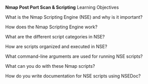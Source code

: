 **Nmap Post Port Scan & Scripting**
Learning Objectives

What is the Nmap Scripting Engine (NSE) and why is it important?

How does the Nmap Scripting Engine work?

What are the different script categories in NSE?

How are scripts organized and executed in NSE?

What command-line arguments are used for running NSE scripts?

What can you do with these Nmap scripts?

How do you write documentation for NSE scripts using NSEDoc?

